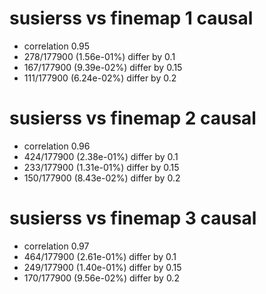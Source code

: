 # susierss vs finemap  1 causal

- correlation 0.95
- 278/177900 (1.56e-01%) differ by 0.1
- 167/177900 (9.39e-02%) differ by 0.15
- 111/177900 (6.24e-02%) differ by 0.2


# susierss vs finemap  2 causal

- correlation 0.96
- 424/177900 (2.38e-01%) differ by 0.1
- 233/177900 (1.31e-01%) differ by 0.15
- 150/177900 (8.43e-02%) differ by 0.2


# susierss vs finemap  3 causal

- correlation 0.97
- 464/177900 (2.61e-01%) differ by 0.1
- 249/177900 (1.40e-01%) differ by 0.15
- 170/177900 (9.56e-02%) differ by 0.2



